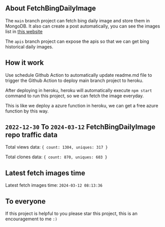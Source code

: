 ## About FetchBingDailyImage

The `main` branch project can fetch bing daily image and store them in MongoDB.
It also can create a post automatically, you can see the images list in [this website](https://oursalbum.netlify.app)

The `apis` branch project can expose the apis so that we can get bing historical daily images.

## How it work

Use schedule Github Action to automatically update readme.md file to trigger the Github Action to deploy main branch project to heroku.

After deploying in heroku, heroku will automatically execute `npm start` command to run this project, so we can fetch the image everyday.

This is like we deploy a azure function in heroku, we can get a free azure function by this way.

## `2022-12-30` To `2024-03-12` FetchBingDailyImage repo traffic data

Total views data: `{ count: 1304, uniques: 317 }`

Total clones data: `{ count: 870, uniques: 603 }`

## Latest fetch images time

Latest fetch images time: `2024-03-12 08:13:36`

## To everyone

If this project is helpful to you please star this project, this is an encouragement to me `:)`



